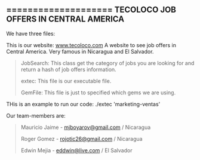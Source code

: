 ====================
TECOLOCO JOB OFFERS IN CENTRAL AMERICA
---------------------
We have three files:


This is our website: www.tecoloco.com
A website to see job offers in Central America. Very famous in Nicaragua and El Salvador.

>JobSearch: This class get the category of jobs you are looking for and return a hash of job offers information.
>
>extec: This file is our executable file.
>
>GemFile: This file is just to specified which gems we are using.

THis is an example to run our code:
./extec 'marketing-ventas'

Our team-members are:
>Mauricio Jaime - mjboyarov@gmail.com / Nicaragua
>
>Roger Gomez - rojotic26@gmail.com / Nicaragua
>
>Edwin Mejia - eddwin@live.com / El Salvador
